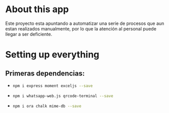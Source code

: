# About this app

Este proyecto esta apuntando a automatizar una seríe de procesos que aun estan realizados manualmente, por lo que la atención al personal puede llegar a ser deficiente.

# Setting up everything

## Primeras dependencias:

- ```bash 
  npm i express moment exceljs --save
- ```bash 
  npm i whatsapp-web.js qrcode-terminal --save
- ```bash 
  npm i ora chalk mime-db --save
